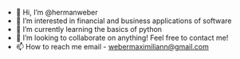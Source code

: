 - 👋 Hi, I’m @hermanweber
- 👀 I’m interested in financial and business applications of software 
- 🌱 I’m currently learning the basics of python
- 💞️ I’m looking to collaborate on anything! Feel free to contact me! 
- 📫 How to reach me 
email - webermaximiliann@gmail.com



